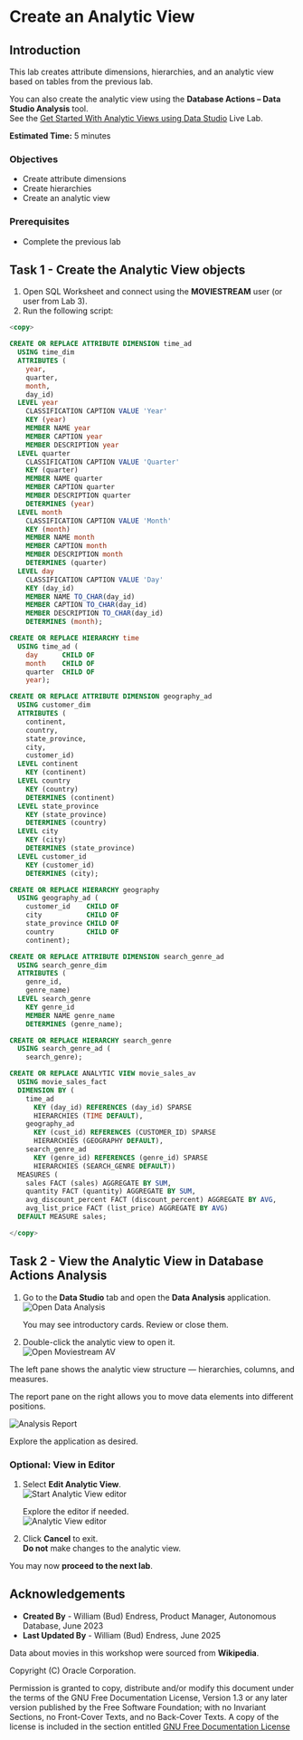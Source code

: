# Create an Analytic View

## Introduction

This lab creates attribute dimensions, hierarchies, and an analytic view based on tables from the previous lab.

You can also create the analytic view using the **Database Actions – Data Studio Analysis** tool.  
See the [Get Started With Analytic Views using Data Studio](https://livelabs.oracle.com/pls/apex/dbpm/r/livelabs/view-workshop?wid=3594) Live Lab.

**Estimated Time:** 5 minutes

### Objectives

- Create attribute dimensions
- Create hierarchies
- Create an analytic view

### Prerequisites

- Complete the previous lab

## Task 1 - Create the Analytic View objects

1. Open SQL Worksheet and connect using the **MOVIESTREAM** user (or user from Lab 3).  
2. Run the following script:

~~~SQL
<copy>

CREATE OR REPLACE ATTRIBUTE DIMENSION time_ad
  USING time_dim
  ATTRIBUTES (
    year,
    quarter,
    month,
    day_id)
  LEVEL year
    CLASSIFICATION CAPTION VALUE 'Year'
    KEY (year)
    MEMBER NAME year
    MEMBER CAPTION year
    MEMBER DESCRIPTION year
  LEVEL quarter
    CLASSIFICATION CAPTION VALUE 'Quarter'
    KEY (quarter)
    MEMBER NAME quarter
    MEMBER CAPTION quarter
    MEMBER DESCRIPTION quarter
    DETERMINES (year)
  LEVEL month
    CLASSIFICATION CAPTION VALUE 'Month'
    KEY (month)
    MEMBER NAME month
    MEMBER CAPTION month
    MEMBER DESCRIPTION month
    DETERMINES (quarter)
  LEVEL day
    CLASSIFICATION CAPTION VALUE 'Day'
    KEY (day_id)
    MEMBER NAME TO_CHAR(day_id)
    MEMBER CAPTION TO_CHAR(day_id)
    MEMBER DESCRIPTION TO_CHAR(day_id)
    DETERMINES (month);

CREATE OR REPLACE HIERARCHY time
  USING time_ad (
    day      CHILD OF
    month    CHILD OF
    quarter  CHILD OF
    year);

CREATE OR REPLACE ATTRIBUTE DIMENSION geography_ad
  USING customer_dim
  ATTRIBUTES (
    continent,
    country,
    state_province,
    city,
    customer_id)
  LEVEL continent
    KEY (continent)
  LEVEL country
    KEY (country)
    DETERMINES (continent)
  LEVEL state_province
    KEY (state_province)
    DETERMINES (country)
  LEVEL city
    KEY (city)
    DETERMINES (state_province)
  LEVEL customer_id
    KEY (customer_id)
    DETERMINES (city);

CREATE OR REPLACE HIERARCHY geography
  USING geography_ad (
    customer_id    CHILD OF
    city           CHILD OF
    state_province CHILD OF
    country        CHILD OF
    continent);

CREATE OR REPLACE ATTRIBUTE DIMENSION search_genre_ad
  USING search_genre_dim
  ATTRIBUTES (
    genre_id,
    genre_name)
  LEVEL search_genre
    KEY genre_id
    MEMBER NAME genre_name
    DETERMINES (genre_name);

CREATE OR REPLACE HIERARCHY search_genre
  USING search_genre_ad (
    search_genre);

CREATE OR REPLACE ANALYTIC VIEW movie_sales_av
  USING movie_sales_fact
  DIMENSION BY (
    time_ad
      KEY (day_id) REFERENCES (day_id) SPARSE
      HIERARCHIES (TIME DEFAULT),
    geography_ad
      KEY (cust_id) REFERENCES (CUSTOMER_ID) SPARSE
      HIERARCHIES (GEOGRAPHY DEFAULT),
    search_genre_ad
      KEY (genre_id) REFERENCES (genre_id) SPARSE
      HIERARCHIES (SEARCH_GENRE DEFAULT))
  MEASURES (
    sales FACT (sales) AGGREGATE BY SUM,
    quantity FACT (quantity) AGGREGATE BY SUM,
    avg_discount_percent FACT (discount_percent) AGGREGATE BY AVG,
    avg_list_price FACT (list_price) AGGREGATE BY AVG)
  DEFAULT MEASURE sales;

</copy>
~~~

## Task 2 - View the Analytic View in Database Actions Analysis

1. Go to the **Data Studio** tab and open the **Data Analysis** application.  
   ![Open Data Analysis](images/open-data-analysis.png)

   You may see introductory cards. Review or close them.

2. Double-click the analytic view to open it.  
   ![Open Moviestream AV](images/open-moviestream-av.png)

The left pane shows the analytic view structure — hierarchies, columns, and measures.  

The report pane on the right allows you to move data elements into different positions.  

   ![Analysis Report](images/analysis-report.png)

   Explore the application as desired.

### Optional: View in Editor

1. Select **Edit Analytic View**.  
   ![Start Analytic View editor](images/start-analysis-edit.png)

   Explore the editor if needed.  
   ![Analytic View editor](images/analysis-edit.png)

2. Click **Cancel** to exit.  
   **Do not** make changes to the analytic view.

You may now **proceed to the next lab**.

## Acknowledgements

- **Created By** - William (Bud) Endress, Product Manager, Autonomous Database, June 2023  
- **Last Updated By** - William (Bud) Endress, June 2025

Data about movies in this workshop were sourced from **Wikipedia**.

Copyright (C) Oracle Corporation.

Permission is granted to copy, distribute and/or modify this document under the terms of the GNU Free Documentation License, Version 1.3 or any later version published by the Free Software Foundation;  with no Invariant Sections, no Front-Cover Texts, and no Back-Cover Texts.  A copy of the license is included in the section entitled [GNU Free Documentation License](files/gnu-free-documentation-license.txt)

